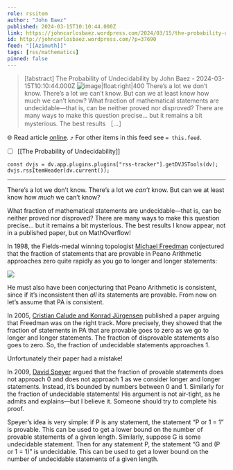 ```yaml
---
role: rssitem
author: "John Baez"
published: 2024-03-15T10:10:44.000Z
link: https://johncarlosbaez.wordpress.com/2024/03/15/the-probability-of-undecidability/
id: http://johncarlosbaez.wordpress.com/?p=37690
feed: "[[Azimuth]]"
tags: [rss/mathematics]
pinned: false
---
```


> [!abstract] The Probability of Undecidability by John Baez - 2024-03-15T10:10:44.000Z
> ![image|float:right|400](https://johncarlosbaez.files.wordpress.com/2024/03/unprovability_michael_freedman.png) There’s a lot we don’t know. There’s a lot we can’t know. But can we at least know how much we can’t know? What fraction of mathematical statements are undecidable—that is, can be neither proved nor disproved? There are many ways to make this question precise… but it remains a bit mysterious. The best results ［…］

🌐 Read article [online](https://johncarlosbaez.wordpress.com/2024/03/15/the-probability-of-undecidability/). ⤴ For other items in this feed see `= this.feed`.

- [ ] [[The Probability of Undecidability]]

~~~dataviewjs
const dvjs = dv.app.plugins.plugins["rss-tracker"].getDVJSTools(dv);
dvjs.rssItemHeader(dv.current());
~~~

- - -
There’s a lot we don’t know. There’s a lot we _can’t_ know. But can we at least know how _much_ we can’t know?

What fraction of mathematical statements are undecidable—that is, can be neither proved nor disproved? There are many ways to make this question precise… but it remains a bit mysterious. The best results I know appear, not in a published paper, but on MathOverflow!

In 1998, the Fields-medal winning topologist [Michael Freedman](https://eudml.org/doc/224467) conjectured that the fraction of statements that are provable in Peano Arithmetic approaches zero quite rapidly as you go to longer and longer statements:

![](https://i0.wp.com/math.ucr.edu/home/baez/mathematical/unprovability_michael_freedman.png)

He must also have been conjecturing that Peano Arithmetic is consistent, since if it’s inconsistent then _all_ its statements are provable. From now on let’s assume that PA is consistent.

In 2005, [Cristian Calude and Konrad Jürgensen](https://doi.org/10.1016/j.aam.2004.10.003) published a paper arguing that Freedman was on the right track. More precisely, they showed that the fraction of statements in PA that are provable goes to zero as we go to longer and longer statements. The fraction of disprovable statements also goes to zero. So, the fraction of undecidable statements approaches 1.

Unfortunately their paper had a mistake!

In 2009, [David Speyer](https://mathoverflow.net/a/7902/2893) argued that the fraction of provable statements does not approach 0 and does not approach 1 as we consider longer and longer statements. Instead, it’s bounded by numbers between 0 and 1. Similarly for the fraction of undecidable statements! His argument is not air-tight, as he admits and explains—but I believe it. Someone should try to complete his proof.

Speyer’s idea is very simple: if P is any statement, the statement “P or 1 = 1” is provable. This can be used to get a lower bound on the number of provable statements of a given length. Similarly, suppose G is some undecidable statement. Then for any statement P, the statement “G and (P or 1 = 1)” is undecidable. This can be used to get a lower bound on the number of undecidable statements of a given length.